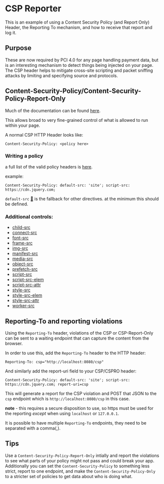 # CSP Reporter

This is an example of using a Content Security Policy (and Report Only) Header, the Reporting To mechanism, and how to receive that report and log it. 

## Purpose

These are now required by PCI 4.0 for any page handling payment data, but is an interesting mechanism to detect things being injected on your page. The CSP header helps to mitigate cross-site scripting and packet sniffing attacks by limiting and specifying source and protocols. 

## Content-Security-Policy/Content-Security-Policy-Report-Only

Much of the documentation can be found [here](https://developer.mozilla.org/en-US/docs/Web/HTTP/CSP).

This allows broad to very fine-grained control of what is allowed to run within your page. 

A normal CSP HTTP Header looks like:

    Content-Security-Policy: <policy here>

### Writing a policy

a full list of the valid policy headers is [here](https://developer.mozilla.org/en-US/docs/Web/HTTP/Headers/Content-Security-Policy).

example: 

    Content-Security-Policy: default-src: 'site'; script-src: https://cdn.jquery.com; 

`default-src` [🔗](https://developer.mozilla.org/en-US/docs/Web/HTTP/Headers/Content-Security-Policy/default-src) is the fallback for other directives.  at the minimum this should be defined.  

### Additional controls:

* [child-src](https://developer.mozilla.org/en-US/docs/Web/HTTP/Headers/Content-Security-Policy/child-src)
* [connect-src](https://developer.mozilla.org/en-US/docs/Web/HTTP/Headers/Content-Security-Policy/connect-src)
* [font-src](https://developer.mozilla.org/en-US/docs/Web/HTTP/Headers/Content-Security-Policy/font-src)
* [frame-src](https://developer.mozilla.org/en-US/docs/Web/HTTP/Headers/Content-Security-Policy/frame-src)
* [img-src](https://developer.mozilla.org/en-US/docs/Web/HTTP/Headers/Content-Security-Policy/img-src)
* [manifest-src](https://developer.mozilla.org/en-US/docs/Web/HTTP/Headers/Content-Security-Policy/manifest-src)
* [media-src](https://developer.mozilla.org/en-US/docs/Web/HTTP/Headers/Content-Security-Policy/media-src)
* [object-src](https://developer.mozilla.org/en-US/docs/Web/HTTP/Headers/Content-Security-Policy/object-src)
* [prefetch-src](https://developer.mozilla.org/en-US/docs/Web/HTTP/Headers/Content-Security-Policy/prefetch-src)
* [script-src](https://developer.mozilla.org/en-US/docs/Web/HTTP/Headers/Content-Security-Policy/script-src)
* [script-src-elem](https://developer.mozilla.org/en-US/docs/Web/HTTP/Headers/Content-Security-Policy/script-src-elem)
* [script-src-attr](https://developer.mozilla.org/en-US/docs/Web/HTTP/Headers/Content-Security-Policy/script-src-attr)
* [style-src](https://developer.mozilla.org/en-US/docs/Web/HTTP/Headers/Content-Security-Policy/style-src)
* [style-src-elem](https://developer.mozilla.org/en-US/docs/Web/HTTP/Headers/Content-Security-Policy/style-src-elem)
* [style-src-attr](https://developer.mozilla.org/en-US/docs/Web/HTTP/Headers/Content-Security-Policy/style-src-attr)
* [worker-src](https://developer.mozilla.org/en-US/docs/Web/HTTP/Headers/Content-Security-Policy/worker-src)

## Reporting-To and reporting violations

Using the `Reporting-To` header, violations of the CSP or CSP-Report-Only can be sent to a waiting endpoint that can capture the content from the browser. 

In order to use this, add the `Reporting-To` header to the HTTP header:

    Reporting-To: csp="http://localhost:8080/csp"

And similarly add the report-uri field to your CSP/CSPRO header:

    Content-Security-Policy: default-src: 'site'; script-src: https://cdn.jquery.com; report-uri=csp

This will generate a report for the CSP violation and POST that JSON to the `csp` endpoint which is `http://localhost:8080/csp` in this case.  

**note** - this requires a secure disposition to use, so https must be used for the reporting *except* when using `localhost` or `127.0.0.1`.

It is possible to have multiple `Reporting-To` endpoints, they need to be separated with a comma(,).

## Tips

Use a `Content-Security-Policy-Report-Only` intially and report the violations to see what parts of your policy might not pass and could break your app.  Additionally you can set the `Content-Security-Policy` to something less strict, report to one endpoint, and make the `Content-Security-Policy-Only` to a stricter set of policies to get data about who is doing what. 
